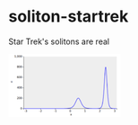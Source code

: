 soliton-startrek
================

Star Trek's solitons are real

![](https://github.com/stemblab/soliton-startrek/blob/gh-pages/thumb.png)
